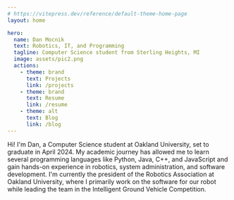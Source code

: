 ```yaml
---
# https://vitepress.dev/reference/default-theme-home-page
layout: home

hero:
  name: Dan Mocnik
  text: Robotics, IT, and Programming
  tagline: Computer Science student from Sterling Heights, MI
  image: assets/pic2.png
  actions:
    - theme: brand
      text: Projects
      link: /projects
    - theme: brand
      text: Resume
      link: /resume
    - theme: alt
      text: Blog
      link: /blog
---
```


Hi! I'm Dan, a Computer Science student at Oakland University, set to graduate in April 2024. My academic journey has allowed me to learn several programming languages like Python, Java, C++, and JavaScript and gain hands-on experience in robotics, system administration, and software development. I'm currently the president of the Robotics Association at Oakland University, where I primarily work on the software for our robot while leading the team in the Intelligent Ground Vehicle Competition.